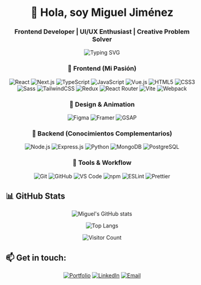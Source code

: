 <div align="center">
  
# 👋 Hola, soy Miguel Jiménez
### Frontend Developer | UI/UX Enthusiast | Creative Problem Solver
<img src="https://readme-typing-svg.herokuapp.com?font=Fira+Code&pause=1000&color=2F81F7&center=true&vCenter=true&width=435&lines=Frontend+Developer;Creando+experiencias+increíbles;Pixel+perfect+%F0%9F%8E%A8;Always+learning+new+tech" alt="Typing SVG" />

</div>

<div align="center">
  
### 💎 Frontend (Mi Pasión)
![React](https://img.shields.io/badge/React-20232A?style=for-the-badge&logo=react&logoColor=61DAFB)
![Next.js](https://img.shields.io/badge/Next.js-000000?style=for-the-badge&logo=nextdotjs&logoColor=white)
![TypeScript](https://img.shields.io/badge/TypeScript-007ACC?style=for-the-badge&logo=typescript&logoColor=white)
![JavaScript](https://img.shields.io/badge/JavaScript-F7DF1E?style=for-the-badge&logo=javascript&logoColor=black)
![Vue.js](https://img.shields.io/badge/Vue.js-35495E?style=for-the-badge&logo=vuedotjs&logoColor=4FC08D)
![HTML5](https://img.shields.io/badge/HTML5-E34F26?style=for-the-badge&logo=html5&logoColor=white)
![CSS3](https://img.shields.io/badge/CSS3-1572B6?style=for-the-badge&logo=css3&logoColor=white)
![Sass](https://img.shields.io/badge/Sass-CC6699?style=for-the-badge&logo=sass&logoColor=white)
![TailwindCSS](https://img.shields.io/badge/Tailwind_CSS-38B2AC?style=for-the-badge&logo=tailwind-css&logoColor=white)
![Redux](https://img.shields.io/badge/Redux-593D88?style=for-the-badge&logo=redux&logoColor=white)
![React Router](https://img.shields.io/badge/React_Router-CA4245?style=for-the-badge&logo=react-router&logoColor=white)
![Vite](https://img.shields.io/badge/Vite-646CFF?style=for-the-badge&logo=vite&logoColor=white)
![Webpack](https://img.shields.io/badge/Webpack-8DD6F9?style=for-the-badge&logo=webpack&logoColor=black)

### 🎨 Design & Animation
![Figma](https://img.shields.io/badge/Figma-F24E1E?style=for-the-badge&logo=figma&logoColor=white)
![Framer](https://img.shields.io/badge/Framer-0055FF?style=for-the-badge&logo=framer&logoColor=white)
![GSAP](https://img.shields.io/badge/GSAP-88CE02?style=for-the-badge&logo=greensock&logoColor=white)

### 🔧 Backend (Conocimientos Complementarios)
![Node.js](https://img.shields.io/badge/Node.js-339933?style=for-the-badge&logo=nodedotjs&logoColor=white)
![Express.js](https://img.shields.io/badge/Express.js-000000?style=for-the-badge&logo=express&logoColor=white)
![Python](https://img.shields.io/badge/Python-3776AB?style=for-the-badge&logo=python&logoColor=white)
![MongoDB](https://img.shields.io/badge/MongoDB-4EA94B?style=for-the-badge&logo=mongodb&logoColor=white)
![PostgreSQL](https://img.shields.io/badge/PostgreSQL-316192?style=for-the-badge&logo=postgresql&logoColor=white)

### 🚀 Tools & Workflow
![Git](https://img.shields.io/badge/Git-F05032?style=for-the-badge&logo=git&logoColor=white)
![GitHub](https://img.shields.io/badge/GitHub-100000?style=for-the-badge&logo=github&logoColor=white)
![VS Code](https://img.shields.io/badge/VS_Code-007ACC?style=for-the-badge&logo=visual-studio-code&logoColor=white)
![npm](https://img.shields.io/badge/npm-CB3837?style=for-the-badge&logo=npm&logoColor=white)
![ESLint](https://img.shields.io/badge/ESLint-4B32C3?style=for-the-badge&logo=eslint&logoColor=white)
![Prettier](https://img.shields.io/badge/Prettier-F7B93E?style=for-the-badge&logo=prettier&logoColor=black)

</div>

## 📊 GitHub Stats

<div align="center">
  
![Miguel's GitHub stats](https://github-readme-stats.vercel.app/api?username=MiguelJiRo&show_icons=true&theme=tokyonight&hide_border=true&bg_color=0D1117)

![Top Langs](https://github-readme-stats.vercel.app/api/top-langs/?username=MiguelJiRo&layout=compact&theme=tokyonight&hide_border=true&bg_color=0D1117)

![Visitor Count](https://komarev.com/ghpvc/?username=MiguelJiRo&color=blueviolet&style=for-the-badge&label=VISITAS+AL+PERFIL)

</div>

## 📫 Get in touch:

<div align="center">

[![Portfolio](https://img.shields.io/badge/Portfolio-000000?style=for-the-badge&logo=vercel&logoColor=white)](https://migueljiroz.vercel.app)
[![LinkedIn](https://img.shields.io/badge/LinkedIn-0077B5?style=for-the-badge&logo=linkedin&logoColor=white)]([https://linkedin.com/in/tu-perfil](https://www.linkedin.com/in/miguel-jiroz/))
[![Email](https://img.shields.io/badge/Email-D14836?style=for-the-badge&logo=gmail&logoColor=white)](mailto:migueljiroz@gmail.com)

</div>

    




